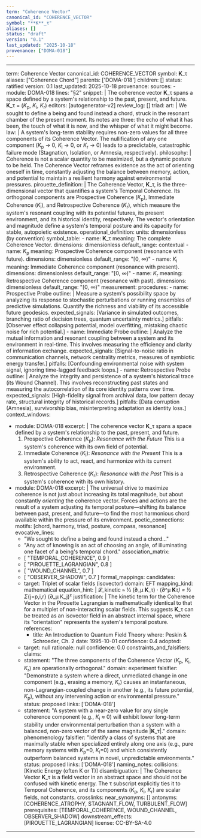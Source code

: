 ```yaml
---
term: "Coherence Vector"
canonical_id: "COHERENCE_VECTOR"
symbol: "**K**_τ"
aliases: []
status: "draft"
version: "0.1"
last_updated: "2025-10-18"
provenance: ["DOMA-018"]
---
```


---
term: Coherence Vector
canonical_id: COHERENCE_VECTOR
symbol: **K**_τ
aliases: ["Coherence Chord"]
parents: ['DOMA-018']
children: []
status: ratified
version: 0.1
last_updated: 2025-10-18
provenance:
  sources:
    - module: DOMA-018
      lines: "§2"
      snippet: |
        The coherence vector **K**_τ spans a space defined by a system's relationship to the past, present, and future.
        **K**_τ = (*K*<sub>p</sub>, *K*<sub>i</sub>, *K*<sub>r</sub>)
  editors: [autogenerator-v2]
  review_log: []
triad:
  art: |
    We sought to define a being and found instead a chord, struck in the resonant chamber of the present moment. Its notes are three: the echo of what it has been, the touch of what it is now, and the whisper of what it might become.
  law: |
    A system's long-term stability requires non-zero values for all three components of its Coherence Vector. The nullification of any one component (*K*<sub>p</sub> → 0, *K*<sub>i</sub> → 0, or *K*<sub>r</sub> → 0) leads to a predictable, catastrophic failure mode (Stagnation, Isolation, or Amnesia, respectively).
  philosophy: |
    Coherence is not a scalar quantity to be maximized, but a dynamic posture to be held. The Coherence Vector reframes existence as the act of orienting oneself in time, constantly adjusting the balance between memory, action, and potential to maintain a resilient harmony against environmental pressures.
pirouette_definition: |
  The Coherence Vector, **K**_τ, is the three-dimensional vector that quantifies a system's Temporal Coherence. Its orthogonal components are Prospective Coherence (*K*<sub>p</sub>), Immediate Coherence (*K*<sub>i</sub>), and Retrospective Coherence (*K*<sub>r</sub>), which measure the system's resonant coupling with its potential futures, its present environment, and its historical identity, respectively. The vector's orientation and magnitude define a system's temporal posture and its capacity for stable, autopoietic existence.
operational_definition:
  units: dimensionless (by convention)
  symbol_table:
    - name: **K**_τ
      meaning: The complete Coherence Vector.
      dimensions: dimensionless
      default_range: contextual
    - name: *K*<sub>p</sub>
      meaning: Prospective Coherence component (resonance with future).
      dimensions: dimensionless
      default_range: "[0, ∞)"
    - name: *K*<sub>i</sub>
      meaning: Immediate Coherence component (resonance with present).
      dimensions: dimensionless
      default_range: "[0, ∞)"
    - name: *K*<sub>r</sub>
      meaning: Retrospective Coherence component (resonance with past).
      dimensions: dimensionless
      default_range: "[0, ∞)"
  measurement:
    procedures:
      - name: Prospective Probe
        outline: |
          Measure a system's possibility space by analyzing its response to stochastic perturbations or running ensembles of predictive simulations. Quantify the richness and viability of its accessible future geodesics.
        expected_signals: [Variance in simulated outcomes, branching ratio of decision trees, quantum uncertainty metrics.]
        pitfalls: [Observer effect collapsing potential, model overfitting, mistaking chaotic noise for rich potential.]
      - name: Immediate Probe
        outline: |
          Analyze the mutual information and resonant coupling between a system and its environment in real-time. This involves measuring the efficiency and clarity of information exchange.
        expected_signals: [Signal-to-noise ratio in communication channels, network centrality metrics, measures of symbiotic energy transfer.]
        pitfalls: [Confounding environmental noise with system signal, ignoring time-lagged feedback loops.]
      - name: Retrospective Probe
        outline: |
          Analyze the integrity and persistence of a system's historical trace (its Wound Channel). This involves reconstructing past states and measuring the autocorrelation of its core identity patterns over time.
        expected_signals: [High-fidelity signal from archival data, low pattern decay rate, structural integrity of historical records.]
        pitfalls: [Data corruption (Amnesia), survivorship bias, misinterpreting adaptation as identity loss.]
context_windows:
  - module: DOMA-018
    excerpt: |
      The coherence vector **K**_τ spans a space defined by a system's relationship to the past, present, and future.
      1. Prospective Coherence (*K*<sub>p</sub>): *Resonance with the Future* This is a system's coherence with its own field of potential.
      2. Immediate Coherence (*K*<sub>i</sub>): *Resonance with the Present* This is a system's ability to act, react, and harmonize with its current environment.
      3. Retrospective Coherence (*K*<sub>r</sub>): *Resonance with the Past* This is a system's coherence with its own history.
  - module: DOMA-018
    excerpt: |
      The universal drive to maximize coherence is not just about increasing its total magnitude, but about constantly *orienting* the coherence vector. Forces and actions are the result of a system adjusting its temporal posture—shifting its balance between past, present, and future—to find the most harmonious chord available within the pressure of its environment.
poetic_connections:
  motifs: [chord, harmony, triad, posture, compass, resonance]
  evocative_lines:
    - "We sought to define a being and found instead a chord..."
    - "Any act of knowing is an act of choosing an angle, of illuminating one facet of a being's temporal chord."
  association_matrix:
    - [ "TEMPORAL_COHERENCE", 0.9 ]
    - [ "PIROUETTE_LAGRANGIAN", 0.8 ]
    - [ "WOUND_CHANNEL", 0.7 ]
    - [ "OBSERVER_SHADOW", 0.7 ]
formal_mappings:
  candidates:
    - target: Triplet of scalar fields (isovector)
      domain: EFT
      mapping_kind: mathematical
      equation_hint: |
        𝓛_kinetic ≃ ½ (∂_μ **K**_τ) ⋅ (∂^μ **K**_τ) = ½ Σ_{j=p,i,r} (∂_μ K_j)²
      justification: |
        The kinetic term for the Coherence Vector in the Pirouette Lagrangian is mathematically identical to that for a multiplet of non-interacting scalar fields. This suggests **K**_τ can be treated as an isovector field in an abstract internal space, where its "orientation" represents the system's temporal posture.
      references:
        - title: An Introduction to Quantum Field Theory
          where: Peskin & Schroeder, Ch. 2
          date: 1995-10-01
      confidence: 0.4
  adopted:
    - target: null
      rationale: null
      confidence: 0.0
constraints_and_falsifiers:
  claims:
    - statement: "The three components of the Coherence Vector (*K*<sub>p</sub>, *K*<sub>i</sub>, *K*<sub>r</sub>) are operationally orthogonal."
      domain: experiment
      falsifier: "Demonstrate a system where a direct, unmediated change in one component (e.g., erasing a memory, *K*<sub>r</sub>) causes an instantaneous, non-Lagrangian-coupled change in another (e.g., its future potential, *K*<sub>p</sub>), without any intervening action or environmental pressure."
      status: proposed
      links: ['DOMA-018']
    - statement: "A system with a near-zero value for any single coherence component (e.g., *K*<sub>i</sub> ≈ 0) will exhibit lower long-term stability under environmental perturbation than a system with a balanced, non-zero vector of the same magnitude |**K**_τ|."
      domain: phenomenology
      falsifier: "Identify a class of systems that are maximally stable when specialized entirely along one axis (e.g., pure memory systems with *K*<sub>p</sub>=0, *K*<sub>i</sub>=0) and which consistently outperform balanced systems in novel, unpredictable environments."
      status: proposed
      links: ['DOMA-018']
naming_notes:
  collisions: [Kinetic Energy (often K or T)]
  disambiguation: |
    The Coherence Vector **K**_τ is a field vector in an abstract space and should not be confused with kinetic energy. The τ subscript explicitly ties it to Temporal Coherence, and its components (*K*<sub>p</sub>, *K*<sub>i</sub>, *K*<sub>r</sub>) are scalar fields, not constants.
crosslinks:
  near_synonyms: []
  antonyms: [COHERENCE_ATROPHY, STAGNANT_FLOW, TURBULENT_FLOW]
  prerequisites: [TEMPORAL_COHERENCE, WOUND_CHANNEL, OBSERVER_SHADOW]
  downstream_effects: [PIROUETTE_LAGRANGIAN]
license: CC-BY-SA-4.0
---